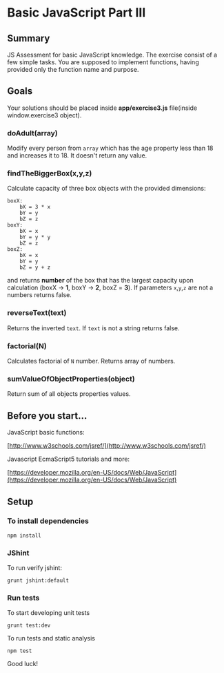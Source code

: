 # Basic JavaScript Part III

## Summary

JS Assessment for basic JavaScript knowledge. The exercise consist of a few simple tasks. You are supposed to implement functions, having provided only the function name and purpose.

## Goals

Your solutions should be placed inside **app/exercise3.js** file(inside window.exercise3 object).

### doAdult(array)

Modify every person from `array` which has the age property less than 18 and increases it to 18. It doesn't return any value.

### findTheBiggerBox(x,y,z)

Calculate capacity of three box objects with the provided dimensions:
 
    boxX:
        bX = 3 * x
        bY = y
        bZ = z
    boxY:
        bX = x
        bY = y * y
        bZ = z
    boxZ:
        bX = x
        bY = y
        bZ = y + z
  
 and returns **number** of the box that has the largest capacity upon calculation (boxX -> **1**, boxY -> **2**, boxZ = **3**). If parameters `x`,`y`,`z` are 
 not a numbers returns false.

### reverseText(text)

Returns the inverted `text`. If `text` is not a string returns false.

### factorial(N)

Calculates factorial of `N` number. Returns array of numbers.

### sumValueOfObjectProperties(object)

Return sum of all objects properties values.

## Before you start...

JavaScript basic functions: 

[http://www.w3schools.com/jsref/](http://www.w3schools.com/jsref/)
    
Javascript EcmaScript5 tutorials and more: 

[https://developer.mozilla.org/en-US/docs/Web/JavaScript](https://developer.mozilla.org/en-US/docs/Web/JavaScript)    

## Setup

### To install dependencies

    npm install

### JShint

To run verify jshint:

    grunt jshint:default

### Run tests

To start developing unit tests

    grunt test:dev
 
To run tests and static analysis

    npm test

Good luck!
 
